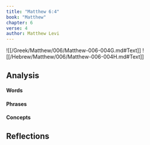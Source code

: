 ```yaml
---
title: "Matthew 6:4"
book: "Matthew"
chapter: 6
verse: 4
author: Matthew Levi
---
```

![[/Greek/Matthew/006/Matthew-006-004G.md#Text]]
![[/Hebrew/Matthew/006/Matthew-006-004H.md#Text]]

## Analysis

#### Words

#### Phrases

#### Concepts

## Reflections
